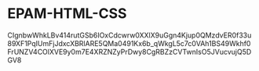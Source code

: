 # EPAM-HTML-CSS

CIgnbwWhkLBv414rutGSb6IOxCdcwrw0XXlX9uGgn4Kjup0QMzdvER0f33u89XF1PqIUmFjJdxcXBRlARE5QMa0491Kx6b_qWkgL5c7c0VAh1BS49Wkhf0FrUNZV4COlXVE9y0m7E4XRZNZyPrDwy8CgRBZzCVTwnIsO5JVucvujQ5DGV8
